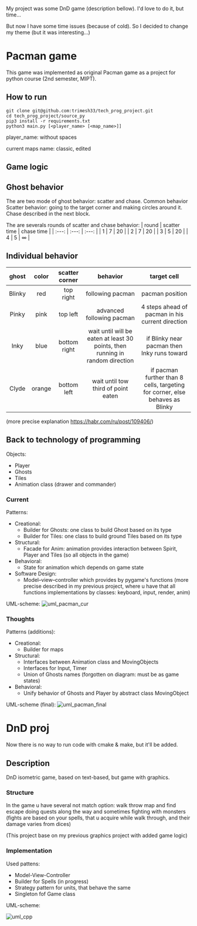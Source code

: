 My project was some DnD game (description bellow).
I'd love to do it, but time...

But now I have some time issues (because of cold).
So I decided to change my theme (but it was interesting...)

# Pacman game

This game was implemented as original Pacman game as a project for python course (2nd semester, MIPT).

## How to run
```
git clone git@github.com:trimesh33/tech_prog_project.git
cd tech_prog_project/source_py
pip3 install -r requirements.txt
python3 main.py [<player_name> [<map_name>]]
```
player_name: without spaces

current maps name: classic, edited

## __Game logic__
## Ghost behavior
The are two mode of ghost behavior: scatter and chase.
 Common behavior
Scatter behavior: going to the target corner and making circles around it.
Chase described in the next block.

The are severals rounds of scatter and chase behavior:
| round | scatter time | chase time |
| :---: | :---: | :---: |
| 1     | 7     | 20        |
| 2     | 7     | 20        |
| 3     | 5     | 20        |
| 4     | 5     | $\infty$  |

## Individual behavior

| ghost | color | scatter corner | behavior | target cell |
| :---: | :---: | :---: | :---: | :---:|
| Blinky | red    | top right  | following pacman | pacman position |
| Pinky  | pink   | top left | advanced following pacman | 4 steps ahead of pacman in his current direction |
| Inky   | blue   | bottom right | wait until will be eaten at least 30 points, then running in random direction | if Blinky near pacman then Inky runs toward |
| Clyde  | orange | bottom left | wait until tow third of point eaten | if pacman further than 8 cells, targeting for corner, else behaves as Blinky |

(more precise explanation https://habr.com/ru/post/109406/)

## Back to technology of programming
Objects:
- Player
- Ghosts
- Tiles
- Animation class (drawer and commander)


### __Current__
Patterns:
- Creational:
    - Builder for Ghosts: one class to build Ghost based on its type
    - Builder for Tiles: one class to build ground Tiles based on its type 
-  Structural:
    - Facade for Anim: animation provides interaction between Spirit, Player and Tiles (so all objects in the game)
- Behavioral:
    - State for animation which depends on game state
- Software Design:
  - Model–view–controller which provides by pygame's functions (more precise described in my previous project, where u have that all functions implementations by classes: keyboard, input, render, anim)

UML-scheme:
![uml_pacman_cur](https://user-images.githubusercontent.com/39986899/162732776-848ba388-86bf-46c1-8ac0-73b9eafc2c21.png)

### __Thoughts__

Patterns (additions):
- Creational:
    + Builder for maps
-  Structural:
    + Interfaces between Animation class and MovingObjects
    + Interfaces for Input, Timer
    + Union of Ghosts names (forgotten on diagram: must be as game states)
- Behavioral:
    - Unify behavior of Ghosts and Player by abstract class MovingObject 

UML-scheme (final):
![uml_pacman_final](https://user-images.githubusercontent.com/39986899/162732819-726c6a15-c7af-4db9-9977-62f628035da7.png)

# DnD proj
Now there is no way to run code with cmake & make, but it'll be added.
## Description
DnD isometric game, based on text-based, but game with graphics.

### Structure
In the game u have several not match option: walk throw map and find escape doing quests along the way and sometimes fighting with monsters (fights are based on your spells, that u acquire while walk through, and their damage varies from dices)

(This project base on my previous graphics project with added game logic)
### Implementation
Used pattens:
- Model-View-Controller
- Builder for Spells (in progress)
- Strategy pattern for units, that behave the same
- Singleton fof Game class


UML-scheme:

![uml_cpp](https://user-images.githubusercontent.com/39986899/162703361-7334352e-6648-45cb-9437-3760c52cdf97.png)